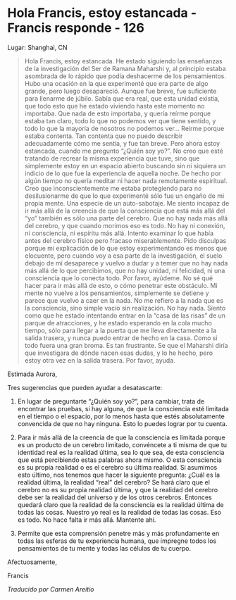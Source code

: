 # Hola Francis, estoy estancada - Francis responde - 126

Lugar: Shanghai, CN

>Hola Francis, estoy estancada. He estado siguiendo las enseñanzas de la investigación del Ser de Ramana Maharshi y, al principio estaba asombrada de lo rápido que podía deshacerme de los pensamientos. Hubo una ocasión en la que experimenté que era parte de algo grande, pero luego desapareció. Aunque fue breve, fue suficiente para llenarme de júbilo. Sabía que era real, que esta unidad existía, que todo esto que he estado viviendo hasta este momento no importaba. Que nada de esto importaba, y quería reírme porque estaba tan claro, todo lo que no podemos ver que tiene sentido, y todo lo que la mayoría de nosotros no podemos ver… Reírme porque estaba contenta. Tan contenta que no puedo describir adecuadamente cómo me sentía, y fue tan breve. Pero ahora estoy estancada, cuando me pregunto “¿Quién soy yo?”. No creo que esté tratando de recrear la misma experiencia que tuve, sino que simplemente estoy en un espacio abierto buscando sin ni siquiera un indicio de lo que fue la experiencia de aquella noche. De hecho por algún tiempo no quería meditar ni hacer nada remotamente espiritual. Creo que inconscientemente me estaba protegiendo para no desilusionarme de que lo que experimenté sólo fue un engaño de mi propia mente. Una especie de un auto-sabotaje. Me siento incapaz de ir más allá de la creencia de que la consciencia que está más allá del “yo” también es sólo una parte del cerebro. Que no hay nada más allá del cerebro, y que cuando morimos eso es todo. No hay ni conexión, ni consciencia, ni espíritu más allá. Intento examinar lo que había antes del cerebro físico pero fracaso miserablemente. Pido disculpas porque mi explicación de lo que estoy experimentando es menos que elocuente, pero cuando voy a esa parte de la investigación, el suelo debajo de mí desaparece y vuelvo a dudar y a temer que no hay nada más allá de lo que percibimos, que no hay unidad, ni felicidad, ni una consciencia que lo conecta todo. Por favor, ayúdeme. No sé qué hacer para ir más allá de esto, o cómo penetrar este obstáculo. Mi mente no vuelve a los pensamientos, simplemente se detiene y parece que vuelvo a caer en la nada. No me refiero a la nada que es la consciencia, sino simple vacío sin realización. No hay nada. Siento como que he estado intentando entrar en la “casa de las risas” de un parque de atracciones, y he estado esperando en la cola mucho tiempo, sólo para llegar a la puerta que me lleva directamente a la salida trasera, y nunca puedo entrar de hecho en la casa. Como si todo fuera una gran broma. Es tan frustrante. Se que el Maharshi diría que investigara de dónde nacen esas dudas, y lo he hecho, pero estoy otra vez en la salida trasera. Por favor, ayuda.

Estimada Aurora,

Tres sugerencias que pueden ayudar a desatascarte:

1. En lugar de preguntarte “¿Quién soy yo?”, para cambiar, trata de encontrar las pruebas, si hay alguna, de que la consciencia esté limitada en el tiempo o el espacio, por lo menos hasta que estés absolutamente convencida de que no hay ninguna. Esto lo puedes lograr por tu cuenta.

2. Para ir más allá de la creencia de que la consciencia es limitada porque es un producto de un cerebro limitado, convéncete a ti misma de que tu identidad real es la realidad última, sea lo que sea, de esta consciencia que está percibiendo estas palabras ahora mismo. O esta consciencia es su propia realidad o es el cerebro su última realidad. Si asumimos esto último, nos tenemos que hacer la siguiente pregunta: ¿Cuál es la realidad última, la realidad “real” del cerebro? Se hará claro que el cerebro no es su propia realidad última, y que la realidad del cerebro debe ser la realidad del universo y de los otros cerebros. Entonces quedará claro que la realidad de la consciencia es la realidad última de todas las cosas. Nuestro yo real es la realidad de todas las cosas. Eso es todo. No hace falta ir más allá. Mantente ahí.

3. Permite que esta comprensión penetre más y más profundamente en todas las esferas de tu experiencia humana, que impregne todos los pensamientos de tu mente y todas las células de tu cuerpo.

Afectuosamente,

Francis

_Traducido por Carmen Areitio_

